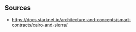 

## Sources

- https://docs.starknet.io/architecture-and-concepts/smart-contracts/cairo-and-sierra/